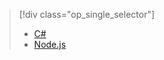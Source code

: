 > [!div class="op_single_selector"]
> 
> * [C#](../articles/iot-hub/iot-hub-device-management-device-jobs.md)
> * [Node.js](../articles/iot-hub/iot-hub-device-management-device-jobs-node.md)
> 
> 

